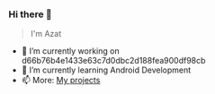 ### Hi there 👋
> I'm Azat
- 🔭 I’m currently working on d66b76b4e1433e63c7d0dbc2d188fea900df98cb
- 🌱 I’m currently learning Android Development
- 📫 More: <a href="https://aprojects.me">My projects</a>
